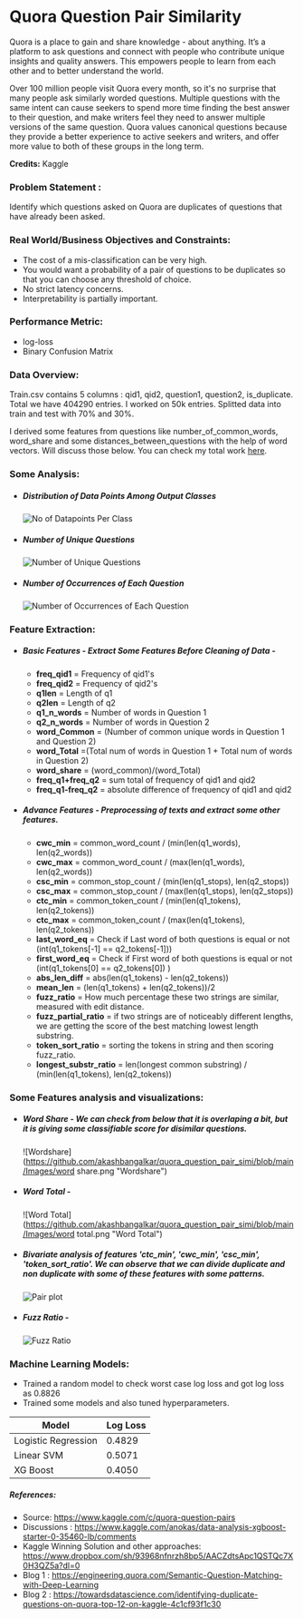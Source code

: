 # Quora Question Pair Similarity

Quora is a place to gain and share knowledge - about anything. It’s a platform to ask questions and connect with people who contribute unique insights and quality answers. This empowers people to learn from each other and to better understand the world.

Over 100 million people visit Quora every month, so it's no surprise that many people ask similarly worded questions. Multiple questions with the same intent can cause seekers to spend more time finding the best answer to their question, and make writers feel they need to answer multiple versions of the same question. Quora values canonical questions because they provide a better experience to active seekers and writers, and offer more value to both of these groups in the long term.

**Credits:** Kaggle

### Problem Statement :
Identify which questions asked on Quora are duplicates of questions that have already been asked.

### Real World/Business Objectives and Constraints:
   - The cost of a mis-classification can be very high.
   - You would want a probability of a pair of questions to be duplicates so that you can choose any threshold of choice.
   - No strict latency concerns.
   - Interpretability is partially important.

### Performance Metric:
   - log-loss 
   - Binary Confusion Matrix

### Data Overview:
Train.csv contains 5 columns : qid1, qid2, question1, question2, is_duplicate. 
Total we have 404290 entries. I worked on 50k entries. Splitted data into train and test with 70% and 30%.

I derived some features from questions like number_of_common_words, word_share and some distances_between_questions with the help of word vectors. Will discuss those below. You can check my total work [here](https://github.com/akashbangalkar/quora_question_pair_simi).
### Some Analysis:
- ##### Distribution of Data Points Among Output Classes  
   ![No of Datapoints Per Class](https://github.com/akashbangalkar/quora_question_pair_simi/blob/main/Images/class.png "No of Datapoints Per Class") 
- ##### Number of Unique Questions
   ![Number of Unique Questions](https://github.com/akashbangalkar/quora_question_pair_simi/blob/main/Images/output_1.png "Number of Unique Questions") 
- ##### Number of Occurrences of Each Question
   ![Number of Occurrences of Each Question](https://github.com/akashbangalkar/quora_question_pair_simi/blob/main/Images/occurance.png "Number of Occurrences of Each Question")

### Feature Extraction:
- ##### Basic Features - Extract Some Features Before Cleaning of Data -
  - <b>freq_qid1</b> = Frequency of qid1's
  - <b>freq_qid2</b> = Frequency of qid2's
  - <b>q1len</b> = Length of q1
  - <b>q2len</b> = Length of q2
  - <b>q1_n_words</b> = Number of words in Question 1
  - <b>q2_n_words</b> = Number of words in Question 2
  - <b>word_Common</b> = (Number of common unique words in Question 1 and Question 2)
  - <b>word_Total</b> =(Total num of words in Question 1 + Total num of words in Question 2)
  - <b>word_share</b> = (word_common)/(word_Total)
  - <b>freq_q1+freq_q2</b> = sum total of frequency of qid1 and qid2
  - <b>freq_q1-freq_q2</b> = absolute difference of frequency of qid1 and qid2
   
- ##### Advance Features - Preprocessing of texts and extract some other features.
  - <b>cwc_min</b> = common_word_count / (min(len(q1_words), len(q2_words)) 
  - <b>cwc_max</b> = common_word_count / (max(len(q1_words), len(q2_words)) 
  - <b>csc_min</b> = common_stop_count / (min(len(q1_stops), len(q2_stops)) 
  - <b>csc_max</b> = common_stop_count / (max(len(q1_stops), len(q2_stops)) 
  - <b>ctc_min</b> = common_token_count / (min(len(q1_tokens), len(q2_tokens)) 
  - <b>ctc_max</b> = common_token_count / (max(len(q1_tokens), len(q2_tokens)) 
  - <b>last_word_eq</b> = Check if Last word of both questions is equal or not (int(q1_tokens[-1] == q2_tokens[-1]))
  - <b>first_word_eq</b> = Check if First word of both questions is equal or not (int(q1_tokens[0] == q2_tokens[0]) )
  - <b>abs_len_diff</b> = abs(len(q1_tokens) - len(q2_tokens))
  - <b>mean_len</b> = (len(q1_tokens) + len(q2_tokens))/2
  - <b>fuzz_ratio</b> = How much percentage these two strings are similar, measured with edit distance.
  - <b>fuzz_partial_ratio</b> = if two strings are of noticeably different lengths, we are getting the score of the best matching lowest length substring.
  - <b>token_sort_ratio</b> = sorting the tokens in string and then scoring fuzz_ratio.
  - <b>longest_substr_ratio</b> = len(longest common substring) / (min(len(q1_tokens), len(q2_tokens))
  
### Some Features analysis and visualizations:
- ##### Word Share - We can check from below that it is overlaping a bit, but it is giving some classifiable score for disimilar questions.
   ![Wordshare](https://github.com/akashbangalkar/quora_question_pair_simi/blob/main/Images/word share.png "Wordshare")
   
- ##### Word Total -
   ![Word Total](https://github.com/akashbangalkar/quora_question_pair_simi/blob/main/Images/word total.png "Word Total")
   
- ##### Bivariate analysis of features 'ctc_min', 'cwc_min', 'csc_min', 'token_sort_ratio'. We can observe that we can divide duplicate and non duplicate with some of these features with some patterns. 
   ![Pair plot](https://github.com/akashbangalkar/quora_question_pair_simi/blob/main/Images/pair.png "Pair plot")
   
- ##### Fuzz Ratio -
   ![Fuzz Ratio](https://github.com/akashbangalkar/quora_question_pair_simi/blob/main/Images/fuzz.png "Fuzz Ratio")
   
### Machine Learning Models:
   - Trained a random model to check worst case log loss and got log loss as 0.8826
   - Trained some models and also tuned hyperparameters.

| Model         | Log Loss |
| ------------- | -------- |
| Logistic Regression  | 0.4829  |
| Linear SVM           | 0.5071  |
| XG Boost        | 0.4050  |

##### References:
- Source: https://www.kaggle.com/c/quora-question-pairs
- Discussions : https://www.kaggle.com/anokas/data-analysis-xgboost-starter-0-35460-lb/comments
- Kaggle Winning Solution and other approaches: https://www.dropbox.com/sh/93968nfnrzh8bp5/AACZdtsApc1QSTQc7X0H3QZ5a?dl=0
- Blog 1 : https://engineering.quora.com/Semantic-Question-Matching-with-Deep-Learning
- Blog 2 : https://towardsdatascience.com/identifying-duplicate-questions-on-quora-top-12-on-kaggle-4c1cf93f1c30

